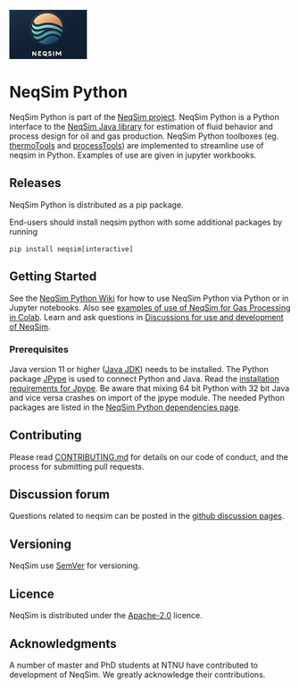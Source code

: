![NeqSim Logo](https://github.com/equinor/neqsim/blob/master/docs/wiki/neqsimlogocircleflatsmall.png)

# NeqSim Python

NeqSim Python is part of the [NeqSim project](https://equinor.github.io/neqsimhome/). NeqSim Python is a Python interface to the [NeqSim Java library](https://github.com/equinor/neqsim) for estimation of fluid behavior and process design for oil and gas production. NeqSim Python toolboxes (eg. [thermoTools](https://github.com/equinor/neqsimpython/blob/master/neqsim/thermo/thermoTools.py) and [processTools](https://github.com/equinor/neqsimpython/blob/master/neqsim/process/processTools.py)) are implemented to streamline use of neqsim in Python. Examples of use are given in jupyter workbooks.

## Releases

NeqSim Python is distributed as a pip package.

End-users should install neqsim python with some additional packages by running
```
pip install neqsim[interactive]
```

## Getting Started

See the [NeqSim Python Wiki](https://github.com/equinor/neqsimpython/wiki) for how to use NeqSim Python via Python or in Jupyter notebooks. Also see [examples of use of NeqSim for Gas Processing in Colab](https://colab.research.google.com/github/EvenSol/NeqSim-Colab/blob/master/notebooks/examples_of_NeqSim_in_Colab.ipynb#scrollTo=kHt6u-utpvYf). Learn and ask questions in [Discussions for use and development of NeqSim](https://github.com/equinor/neqsim/discussions).

### Prerequisites

Java version 11 or higher ([Java JDK](https://adoptium.net/)) needs to be installed. The Python package [JPype](https://github.com/jpype-project/jpype) is used to connect Python and Java. Read the [installation requirements for Jpype](https://jpype.readthedocs.io/en/latest/install.html). Be aware that mixing 64 bit Python with 32 bit Java and vice versa crashes on import of the jpype module. The needed Python packages are listed in the [NeqSim Python dependencies page](https://github.com/equinor/neqsimpython/network/dependencies).


## Contributing

Please read [CONTRIBUTING.md](CONTRIBUTING.md) for details on our code of conduct, and the process for submitting pull requests.


## Discussion forum

Questions related to neqsim can be posted in the [github discussion pages](https://github.com/equinor/neqsim/discussions).

## Versioning

NeqSim use [SemVer](https://semver.org/) for versioning.

## Licence

NeqSim is distributed under the [Apache-2.0](https://github.com/equinor/neqsimsource/blob/master/LICENSE) licence.

## Acknowledgments

A number of master and PhD students at NTNU have contributed to development of NeqSim. We greatly acknowledge their contributions.

